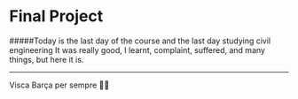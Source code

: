 # Final Project
#####Today is the last day of the course and the last day studying civil engineering
It was really good, I learnt, complaint, suffered, and many things, but here it is.

------

Visca Barça per sempre 🔵🔴
